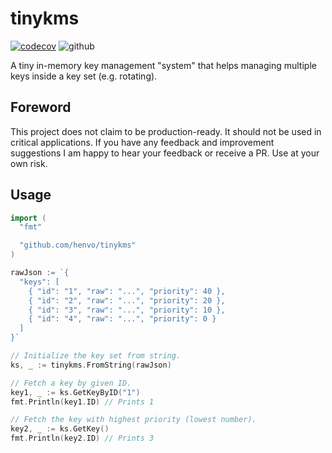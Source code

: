 # tinykms
[![codecov](https://codecov.io/gh/henvo/tinykms/graph/badge.svg?token=OX07MHHHQY)](https://codecov.io/gh/henvo/tinykms)
![github](https://github.com/henvo/tinykms/actions/workflows/test.yml/badge.svg)

A tiny in-memory key management "system" that helps managing multiple keys
inside a key set (e.g. rotating).

## Foreword
This project does not claim to be production-ready. It should not be used in
critical applications. If you have any feedback and improvement suggestions
I am happy to hear your feedback or receive a PR. Use at your own risk.

## Usage
``` go
import (
  "fmt"

  "github.com/henvo/tinykms"
)

rawJson := `{
  "keys": [
    { "id": "1", "raw": "...", "priority": 40 },
    { "id": "2", "raw": "...", "priority": 20 },
    { "id": "3", "raw": "...", "priority": 10 },
    { "id": "4", "raw": "...", "priority": 0 }
  ]
}`

// Initialize the key set from string.
ks, _ := tinykms.FromString(rawJson)

// Fetch a key by given ID.
key1, _ := ks.GetKeyByID("1")
fmt.Println(key1.ID) // Prints 1

// Fetch the key with highest priority (lowest number).
key2, _ := ks.GetKey()
fmt.Println(key2.ID) // Prints 3
```
